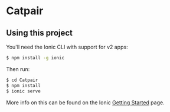 Catpair
=====================

## Using this project

You'll need the Ionic CLI with support for v2 apps:

```bash
$ npm install -g ionic
```

Then run:

```bash
$ cd Catpair
$ npm install
$ ionic serve
```

More info on this can be found on the Ionic [Getting Started](http://ionicframework.com/docs/v2/getting-started/) page.
